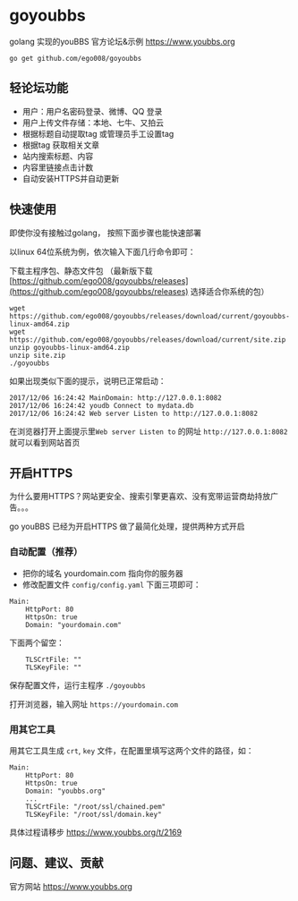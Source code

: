 # goyoubbs

golang 实现的youBBS 官方论坛&示例 https://www.youbbs.org

```
go get github.com/ego008/goyoubbs
```

## 轻论坛功能

- 用户：用户名密码登录、微博、QQ 登录
- 用户上传文件存储：本地、七牛、又拍云
- 根据标题自动提取tag 或管理员手工设置tag
- 根据tag 获取相关文章
- 站内搜索标题、内容
- 内容里链接点击计数
- 自动安装HTTPS并自动更新

## 快速使用

即使你没有接触过golang， 按照下面步骤也能快速部署

以linux 64位系统为例，依次输入下面几行命令即可：

下载主程序包、静态文件包
（最新版下载[https://github.com/ego008/goyoubbs/releases](https://github.com/ego008/goyoubbs/releases) 选择适合你系统的包）
```
wget https://github.com/ego008/goyoubbs/releases/download/current/goyoubbs-linux-amd64.zip
wget https://github.com/ego008/goyoubbs/releases/download/current/site.zip
unzip goyoubbs-linux-amd64.zip
unzip site.zip
./goyoubbs
```

如果出现类似下面的提示，说明已正常启动：

```
2017/12/06 16:24:42 MainDomain: http://127.0.0.1:8082
2017/12/06 16:24:42 youdb Connect to mydata.db
2017/12/06 16:24:42 Web server Listen to http://127.0.0.1:8082
```
在浏览器打开上面提示里`Web server Listen to` 的网址 `http://127.0.0.1:8082` 就可以看到网站首页

## 开启HTTPS

为什么要用HTTPS？网站更安全、搜索引擎更喜欢、没有宽带运营商劫持放广告。。。

go youBBS 已经为开启HTTPS 做了最简化处理，提供两种方式开启

### 自动配置（推荐）

- 把你的域名 yourdomain.com 指向你的服务器
- 修改配置文件 `config/config.yaml` 下面三项即可：

```
Main:
    HttpPort: 80
    HttpsOn: true
    Domain: "yourdomain.com"
```

下面两个留空：
```
    TLSCrtFile: ""
    TLSKeyFile: ""
```

保存配置文件，运行主程序 `./goyoubbs`

打开浏览器，输入网址 `https://yourdomain.com`

### 用其它工具

用其它工具生成 `crt`, `key` 文件，在配置里填写这两个文件的路径，如：

```
Main:
    HttpPort: 80
    HttpsOn: true
    Domain: "youbbs.org"
    ...
    TLSCrtFile: "/root/ssl/chained.pem"
    TLSKeyFile: "/root/ssl/domain.key"
```

具体过程请移步 https://www.youbbs.org/t/2169

## 问题、建议、贡献

官方网站 https://www.youbbs.org





